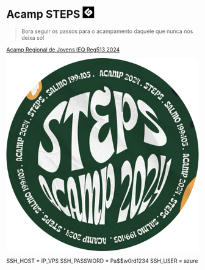 # Acamp STEPS <img src="./assets/img/gfq.png" width="30vw">

>Bora seguir os passos para o acampamento daquele que nunca nos deixa só!

[Acamp Regional de Jovens IEQ Reg513 2024](https://acamp.gfq513.com.br/)

![Acamp GFQ](./assets/img/logo.png)


SSH_HOST = IP_VPS
SSH_PASSWORD = Pa$$w0rd1234
SSH_USER = azure